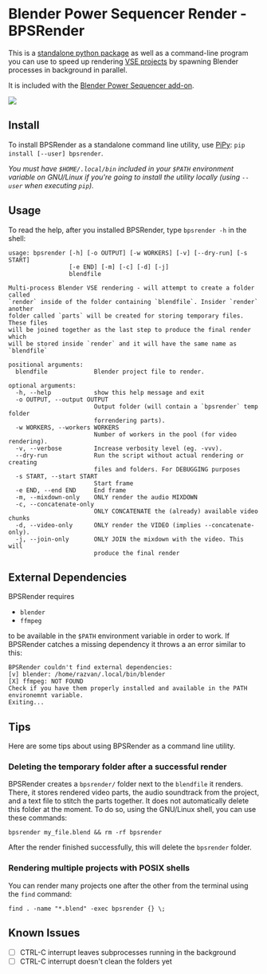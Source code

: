 # Blender Power Sequencer Render - BPSRender #

This is a [standalone python package](https://pypi.org/project/bpsrender/) as well as a command-line program you can use to speed up rendering [VSE projects](https://docs.blender.org/manual/en/dev/editors/vse/index.html) by spawning Blender processes in background in parallel. 

It is included with the [Blender Power Sequencer add-on](https://github.com/GDquest/Blender-power-sequencer).

![](https://i.imgur.com/BndLccL.gif)


## Install ##

To install BPSRender as a standalone command line utility, use [PiPy](https://pypi.org/project/bpsrender/): `pip install [--user] bpsrender`. 

*You must have `$HOME/.local/bin` included in your `$PATH` environment variable on GNU/Linux if you're going to install the utility locally (using `--user` when executing `pip`).*


## Usage ##

To read the help, after you installed BPSRender, type `bpsrender -h` in the shell:

```
usage: bpsrender [-h] [-o OUTPUT] [-w WORKERS] [-v] [--dry-run] [-s START]
                 [-e END] [-m] [-c] [-d] [-j]
                 blendfile

Multi-process Blender VSE rendering - will attempt to create a folder called
`render` inside of the folder containing `blendfile`. Insider `render` another
folder called `parts` will be created for storing temporary files. These files
will be joined together as the last step to produce the final render which
will be stored inside `render` and it will have the same name as `blendfile`

positional arguments:
  blendfile             Blender project file to render.

optional arguments:
  -h, --help            show this help message and exit
  -o OUTPUT, --output OUTPUT
                        Output folder (will contain a `bpsrender` temp folder
                        forrendering parts).
  -w WORKERS, --workers WORKERS
                        Number of workers in the pool (for video rendering).
  -v, --verbose         Increase verbosity level (eg. -vvv).
  --dry-run             Run the script without actual rendering or creating
                        files and folders. For DEBUGGING purposes
  -s START, --start START
                        Start frame
  -e END, --end END     End frame
  -m, --mixdown-only    ONLY render the audio MIXDOWN
  -c, --concatenate-only
                        ONLY CONCATENATE the (already) available video chunks
  -d, --video-only      ONLY render the VIDEO (implies --concatenate-only).
  -j, --join-only       ONLY JOIN the mixdown with the video. This will
                        produce the final render
```

## External Dependencies ##

BPSRender requires

- `blender`
- `ffmpeg`

to be available in the `$PATH` environment variable in order to work. If BPSRender catches a missing dependency it throws a an error similar to this:

```
BPSRender couldn't find external dependencies:
[v] blender: /home/razvan/.local/bin/blender
[X] ffmpeg: NOT FOUND
Check if you have them properly installed and available in the PATH environemnt variable.
Exiting...
```

## Tips ##

Here are some tips about using BPSRender as a command line utility.

### Deleting the temporary folder after a successful render ###

BPSRender creates a `bpsrender/` folder next to the `blendfile` it renders. There, it stores rendered video parts, the audio soundtrack from the project, and a text file to stitch the parts together. It does not automatically delete this folder at the moment. To do so, using the GNU/Linux shell, you can use these commands:

```shell
bpsrender my_file.blend && rm -rf bpsrender
```

After the render finished successfully, this will delete the `bpsrender` folder.

### Rendering multiple projects with POSIX shells ###

You can render many projects one after the other from the terminal using the `find` command:

```shell
find . -name "*.blend" -exec bpsrender {} \;
```

## Known Issues ##

- [  ] CTRL-C interrupt leaves subprocesses running in the background
- [  ] CTRL-C interrupt doesn't clean the folders yet
